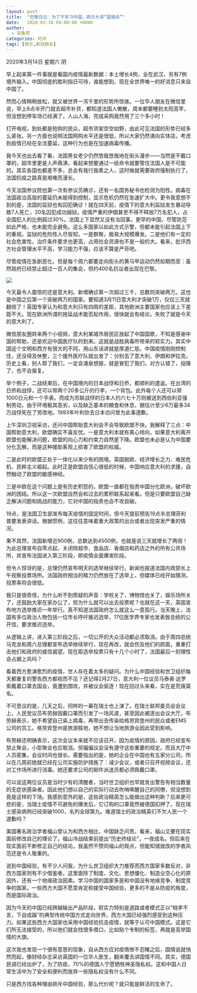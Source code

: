 ```yaml
---
layout: post
title:  "巴黎日记：为了不学习中国，西方大讲“国情说”"
date:   2020-03-16 09:00:00 +0800
author: 
  - 宋鲁郑
categories: 时评
tags: [西方,新冠肺炎]
---
```

2020年3月14日 星期六 阴

早上起来第一件事就是看国内疫情最新数据：本土增长4例，全在武汉，另有7例境外输入。中国彻底的胜利指日可待，谁能想到，现在全世界唯一的好消息只来自中国了。

然而心情稍稍放松，就又被世界一泻千里的形势所惊骇。一位华人朋友在微信里说，早上8点半开门就去超市补货，都知道法国人懒散，周末都要睡到太阳高竿，但没想到停车场已经满了，人山人海，完成采购竟然用了三个多小时！

打开电视，到处都是抢购的民众，超市货架空空如野，由此可见法国的形势已经多么紧张。另一方面也说明法国网购水平还是很低，所以大家仍然涌向实体店。考虑到疫情已经在全法蔓延，这种行为也是在加速病毒传播。

我今天也出去看了看，法国男女老少仍然悠哉悠哉地在街头漫步——当然是不戴口罩的，超市里更是人声鼎沸，看起来想要通过一纸命令就要管住法国人是不可能的。其实各国也都差不多，总会有我行我素之人，这时候就需要政府强制执行了。法国抗疫之路真是艰难而漫长。

今天法国参议院也第一次有参议员确诊，还有一名国务秘书也检测为阳性。病毒在法国政治高层的蔓延仍未能得到控制，显示危机仍然在急速扩大中。更令我意想不到的是，法国的监狱也有囚犯确诊！就在四天前，疫情下的意大利监狱发生暴动导致7人死亡，20名囚犯成功越狱。疫情严重的伊朗甚至不得不释放7万名犯人，占全国犯人的比例超过30%。法国上下显然又没有当回事。更早的中国，尽管防范如此严格，也未能完全避免。这么多国家以如此方式示警，但都未能引起法国上下的重视。监狱的危险性人尽皆知，一是群聚，极易大规模爆发。二是他们有一定的社会危害性，治疗条件要求也更高，占用社会资源也不是一般的大。看来，批评西方社会管理水平不高，学习能力不强，应该不算是严苛吧。

尽管疫情在急剧恶化，但是每个周六都要走向街头的黄马甲运动仍然如期而至：虽然政府已经禁止超过一百人的集会，但约400名抗议者出现在巴黎。

![]({{site.url}}/assets/images/20200316081545524.gif)  

今天最令人震惊的还是意大利。新增确诊第一次超过三千，总数则突破两万。这也是中国之后第一个突破两万的国家。要知道3月11日意大利才突破1万，仅仅三天就翻倍了！英国专家认为和意大利只有四周的差距，其他欧洲主要国家也应该上下差距不大。现在欧洲所谓的拖延战术能否起作用，很快就会有结论。失败了就是今天的意大利了。

微信朋友圈转来两个小视频，意大利某城市居民区放起了中国国歌，不知是感谢中国的帮助，还是欢迎中国医疗队的到来。这就是战胜病毒所带来的软实力。其实中国这个文明和西方有很大的不同，用山东话讲就是厚道仁慈。中国疫情刚刚控制住，还没得及休整，三个援外医疗队就出发了：分别去了意大利、伊朗和伊拉克。历史上看，别人帮了我们，一定会涌泉想报，就是冒犯了我们，对方认错了，投降了，也不会报复。

举个例子，二战结束后，在中国境内的日本战俘和日侨，都顺利的遣返。在台湾的日侨和战俘，还可以带两个20多公斤的行李，一个背包。此外每个人还可以带1000日元和一个手表。而成为苏联战俘的日本人约六七十万则被送到西伯利亚强制劳动，由于环境极其恶劣，以及缺乏基本的粮食和休息，据估计至少6万最多34万战俘死在了劳改地。1993年叶利钦去日本访问曾为此事道歉。

上午深圳卫视采访，还问中国帮助意大利会不会导致欧盟不快。我解释了三点：中国帮助意大利，欧盟确实不喜反忧。一是意大利本就有离心倾向，如果意大利离开欧盟也能解决问题，欧盟的向心力和约束力自然是下降。欧盟也未必是认为中国要分化瓦解，而是这种援助客观上损害了欧盟的权威。

二是此时的欧盟正处于一体化以来少有的困境。英国脱欧、经济增长乏力、难民危机、民粹主义崛起。此时正是欧盟自信心很低的时候，中国响应意大利的求援，自然触动了欧盟的敏感神经。

三是中欧在这个问题上是有历史积怨的，欧盟一直都在指责中国分化欧洲，破坏欧洲的团结。所以这一次欧盟自然会和过去的累积联系起来看。但是只要欧盟自己缺乏解决问题和挑战的能力，它对中国的指责也会不攻自破。

19点，是法国卫生部发布每天疫情的固定时间，但今天提前预告19点半总理菲利普要发表讲话。根据惯例，这往往意味着重大政策的出台或者出现突发严重的情况。

果不其然，法国新增近900例，总数达到4500例，也就是说三天就增长了两倍！为此总理宣布自零点起，关闭除超市、食品店、香烟店和药店之外的所有公共场所，并宣布法国进入第三阶段，即疫情全面爆发阶段。

但令人惊讶的是，总理仍然宣布明天的选举继续举行。新闻也报道法国内政部长上午视察投票场所。法国政府相当的精力仍然放在了选举上，但媒体已经开始猜测，投票率将会很低。

我只是很奇怪，为什么听不到质疑的声音：学校关了，博物馆也关了，娱乐场所关了，还鼓励大家在家办公了，但为什么就可以出去投票呢？也就在这一天，英国宣布地方选举推迟一年举行。真不知道法国政府怎么就这么一意孤行。当天晚上，法国有多位政治人物包括一位市长呼吁推迟选举，17位医学界专家也发表致总统的公开信，要求推迟选举。

从逻辑上讲，进入第三阶段之后，一切公开的大众活动都必须取消。由于周四总统马克龙和周六总理都宣布选举继续举行，现在再改，就会伤及他们的颜面，重重打击他们和政府的威信威望。现在距选举投票只有十几个小时了，法国最后一刻理性会占据上风吗？

看着西方愈演愈烈的疫情，世人存在着太多的疑问。为什么中国经验和世卫组织每天都重复的警告西方都视而不见？还记得2月27日，意大利一位议员马泰奥·达罗索戴着口罩去国会，竟遭到围攻，并被议会驱逐！现在回过头来看，实在是荒唐莫名。

不可思议的是，几天之后，同样的一幕在瑞士也上演了。在瑞士联邦委员会会议上，人民党议员布劳赫因戴口罩而引发了一场风波，甚至因此被逐出会议大厅。布劳赫表示，她不希望自己染上病毒，再带出去传染给格劳宾登州的民众或者EMS公司的员工。格劳宾登州是旅游胜地，她不想让当地旅游业因此受到影响。

布劳赫还明确表示，这次会议本来就不应该召开。因为疫情的原因，政府已经宣布禁止聚会，小型聚会也应取消。但偏偏议会没有遵守这些重要的规定。而且大厅中人员密集，会议时间也很长。需要指出的是，她的企业在中国也有五家分公司，所以在几周前她就已经在公司实施防护措施了：减少会议，或者只召开视频会议，还对工作场所进行消毒。她还要求公司的邮件派送员都必须佩戴口罩。

可以说这两位议员是当时少有的清醒者，当时世卫组织也早就发出警告有相当数量的无症状感染者。因此他们想以自己的实际行动去吹哨唤醒自己的同僚，但没想到竟是这样的下场。我感到意外的是，这些政治精英怎么能做出这种判断？后来更可悲的是，当瑞士疫情不可避免的爆发后，它订购的口罩竟然被德国扣押了。现在瑞士感染病例已经突破1000，名列全球第九。难道瑞士的政治精英们不欠人民一个道歉吗？

美国著名政治学者福山曾认为和西方相比，中国缺乏问责。看来，福山又要在现实面前修改自己的理论了。福山冷战结束前提出“历史终结论”，一夜成名。但后来在现实面前不断修正自己的结论。我虽然不赞同福山的观点，但能知错就改的学者风范还是令人敬重的。

说到中国经验，有不少人问我，为什么世卫组织大力推荐而西方国家多数反对，非西方国家则有不少借鉴者。这里面除了制度、文化、思想僵化、制造业空心化的原因外，还有一个地缘政治因素。学习中国的国家多是和中国没有地缘竞争、制度竞争的国家。一些西方大国不愿意肯定和接受中国经验，更多的不是从防疫的角度，而是国际政治。

因为今天的中国已经跨越输出产品阶段，软实力特别是道路或者模式正以“桃李不言，下自成蹊”的典型传统中国方式走向世界，西方大国已经强烈感受到这种压力。如果这些西方大国家也采用中国经验抗击疫情，就等于认可中国模式。这是它们所无法接受的，所以他们就会找很多借口，比如贴个专制的标签，再就是高举国情的大旗。

这次我也发现一个很有意思的现象，自从西方应对疫情惨不忍睹之后，国情说就悄然而起，像财经杂志采访英国的一位华人医生，翻来覆去讲国情不同。其实，德国民调已经出炉了，为了防疫，70%的德国人宁愿牺牲神圣隐私权。这和中国人日常生活中为了安全和便利而放弃一些隐私权没有什么不同。

只是西方找各种理由排斥中国经验，那么代价呢？就只能是鲜活的生命了。